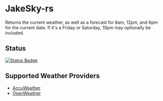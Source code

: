 # JakeSky-rs

Returns the current weather, as well as a forecast for 8am, 12pm, and 6pm for the current date. If it's a Friday or Saturday, 10pm
may optionally be included.

## Status

[![Status Badge](https://github.com/jluszcz/JakeSky-rs/actions/workflows/build-and-test.yml/badge.svg)](https://github.com/jluszcz/JakeSky-rs/actions/workflows/build-and-test.yml)

## Supported Weather Providers

- [AccuWeather](https://www.accuweather.com)
- [OpenWeather](https://openweathermap.org)
